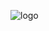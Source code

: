 ![logo]





[logo]:(https://github.com/luishernand/Mis-proyectos-de-ML-por-tipo-Industrias/blob/main/Retail/Forecasting/files/imagenes/logo.jpg)
